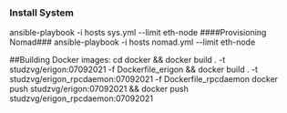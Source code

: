 ### Install System ###
ansible-playbook -i hosts sys.yml --limit eth-node
####Provisioning Nomad###
ansible-playbook -i hosts nomad.yml --limit eth-node 

##Building Docker images:
cd docker && docker build . -t studzvg/erigon:07092021  -f Dockerfile_erigon && docker build . -t studzvg/erigon_rpcdaemon:07092021 -f Dockerfile_rpcdaemon
docker push studzvg/erigon:07092021 && docker push studzvg/erigon_rpcdaemon:07092021

